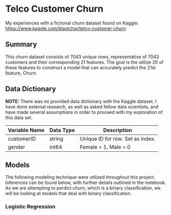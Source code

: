 # Telco Customer Churn
My experiences with a fictional churn dataset found on Kaggle:
https://www.kaggle.com/blastchar/telco-customer-churn

## Summary
This churn dataset consists of 7043 unique rows, representative of 7043 customers and their corresponding 21 features. The goal is the utilize 20 of these features to construct a model that can accurately predict the 21st feature, Churn.

## Data Dictionary
**NOTE:** There was no provided data dictionary with the Kaggle dataset. I have done external research, as well as asked fellow data scientists, and have made several assumptions in order to proceed with my exploration of this data set.


| Variable Name | Data Type | Description |
|---------------|-----------|-------------|
| customerID    |  string   | Unique ID for row. Set as index.|
| gender        | int64     | Female = 1, Male = 0 |

## Models
The following modeling technique were utilized throughout this project. Inferences can be found below, with further details outlined in the notebook. As we are attempting to perdict churn, which is a binary classification, we will be looking at models that deal with binary classification. 

### Logistic Regression
